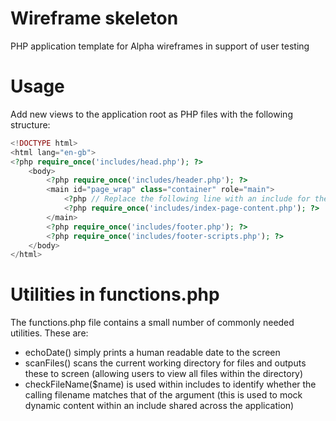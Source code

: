 # Wireframe skeleton

PHP application template for Alpha wireframes in support of user testing

# Usage

Add new views to the application root as PHP files with the following structure:

```php
<!DOCTYPE html>
<html lang="en-gb">
<?php require_once('includes/head.php'); ?>
    <body>
        <?php require_once('includes/header.php'); ?>
        <main id="page_wrap" class="container" role="main">
            <?php // Replace the following line with an include for the page content ?>
            <?php require_once('includes/index-page-content.php'); ?>
        </main>
        <?php require_once('includes/footer.php'); ?>
        <?php require_once('includes/footer-scripts.php'); ?>
    </body>
</html>
```

# Utilities in functions.php

The functions.php file contains a small number of commonly needed utilities. These are:

* echoDate() simply prints a human readable date to the screen
* scanFiles() scans the current working directory for files and outputs these to screen (allowing users to view all files within the directory)
* checkFileName($name) is used within includes to identify whether the calling filename matches that of the argument (this is used to mock dynamic content within an include shared across the application)



